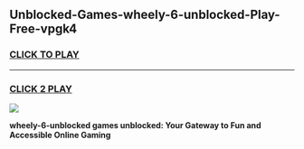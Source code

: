 
## Unblocked-Games-wheely-6-unblocked-Play-Free-vpgk4
<h3>
<a href="https://premium76.site?title=wheely-6-unblocked&ref=19M">CLICK TO PLAY</a></h3>
<hr>

<h3>
<a href="https://premium76.site?title=wheely-6-unblocked&ref=19M">CLICK 2 PLAY</a>
  
</h3>

<a href="https://premium76.site?title=wheely-6-unblocked&ref=19M"><img src="https://clearcache.store/games.png"></a>


**wheely-6-unblocked games unblocked: Your Gateway to Fun and Accessible Online Gaming**
